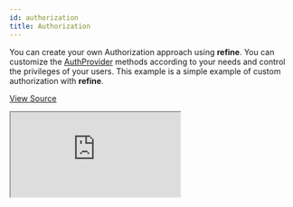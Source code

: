 ```yaml
---
id: authorization
title: Authorization
---
```


You can create your own Authorization approach using **refine**. You can customize the [AuthProvider](/docs/core/providers/auth-provider/) methods according to your needs and control the privileges of your users. This example is a simple example of custom authorization with **refine**.

[View Source](https://github.com/pankod/refine/tree/master/examples/authorization)

<iframe loading="lazy" src="https://stackblitz.com//github/pankod/refine/tree/master/examples/authorization?embed=1&view=preview&theme=dark&preset=node"
    style={{width: "100%", height:"80vh", border: "0px", borderRadius: "8px", overflow:"hidden"}}
    title="refine-authorization-example"
></iframe>